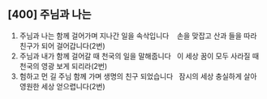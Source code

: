 ## [400] 주님과 나는

1) 주님과 나는 함께 걸어가며 지나간 일을 속삭입니다   
   손을 맞잡고 산과 들을 따라 친구가 되어 걸어갑니다(2번)  
2) 주님과 내가 함께 걸어갈 때 천국의 일을 말해줍니다  
   이 세상 꿈이 모두 사라질 때 천국의 영광 보게 되리라(2번)  
3) 험하고 먼 길 주님 함께 가며 생명의 친구 되었습니다  
   잠시의 세상 충실하게 살아 영원한 세상 얻으렵니다(2번)
